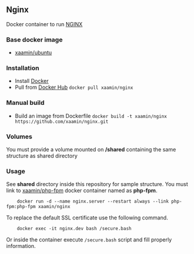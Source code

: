 ## Nginx
Docker container to run [NGINX](http://nginx.org/)

### Base docker image
* [xaamin/ubuntu](https://registry.hub.docker.com/r/xaamin/ubuntu)

### Installation
* Install [Docker](https://www.docker.com)
* Pull from [Docker Hub](https://hub.docker.com/r/xaamin/nginx) `docker pull xaamin/nginx`

### Manual build
* Build an image from Dockerfile `docker build -t xaamin/nginx https://github.com/xaamin/nginx.git`

### Volumes
You must provide a volume mounted on **/shared** containing the same structure as shared directory

### Usage
See **shared** directory inside this repository for sample structure. You must link to [xaamin/php-fpm](xaamin/php-fpm) docker container named as **php-fpm**.
```	
	docker run -d --name nginx.server --restart always --link php-fpm:php-fpm xaamin/nginx
```

To replace the default SSL certificate use the following command.
```
	docker exec -it nginx.dev bash /secure.bash
```
Or inside the container execute `/secure.bash` script and fill properly information.